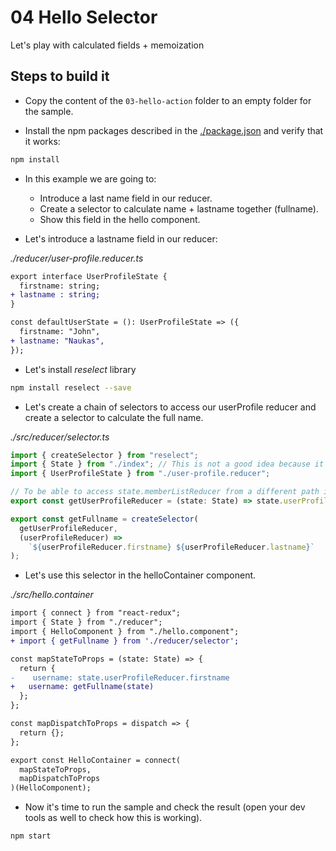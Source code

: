 # 04 Hello Selector

Let's play with calculated fields + memoization

## Steps to build it

- Copy the content of the `03-hello-action` folder to an empty folder for the sample.

- Install the npm packages described in the [./package.json](./package.json) and verify that it works:

```bash
npm install
```

- In this example we are going to:

  - Introduce a last name field in our reducer.
  - Create a selector to calculate name + lastname together (fullname).
  - Show this field in the hello component.

- Let's introduce a lastname field in our reducer:

_./reducer/user-profile.reducer.ts_

```diff
export interface UserProfileState {
  firstname: string;
+ lastname : string;
}

const defaultUserState = (): UserProfileState => ({
  firstname: "John",
+ lastname: "Naukas",
});
```

- Let's install _reselect_ library

```bash
npm install reselect --save
```

- Let's create a chain of selectors to access our userProfile reducer
  and create a selector to calculate the full name.

_./src/reducer/selector.ts_

```typescript
import { createSelector } from "reselect";
import { State } from "./index"; // This is not a good idea because it could create a circular reference, but we'll leave it like that for now
import { UserProfileState } from "./user-profile.reducer";

// To be able to access state.memberListReducer from a different path in case the app grows and we need to relocate our reducer.
export const getUserProfileReducer = (state: State) => state.userProfileReducer;

export const getFullname = createSelector(
  getUserProfileReducer,
  (userProfileReducer) =>
    `${userProfileReducer.firstname} ${userProfileReducer.lastname}`
);
```

- Let's use this selector in the helloContainer component.

_./src/hello.container_

```diff
import { connect } from "react-redux";
import { State } from "./reducer";
import { HelloComponent } from "./hello.component";
+ import { getFullname } from './reducer/selector';

const mapStateToProps = (state: State) => {
  return {
-    username: state.userProfileReducer.firstname
+   username: getFullname(state)
  };
};

const mapDispatchToProps = dispatch => {
  return {};
};

export const HelloContainer = connect(
  mapStateToProps,
  mapDispatchToProps
)(HelloComponent);
```

- Now it's time to run the sample and check the result (open your
  dev tools as well to check how this is working).

```typescript
npm start
```
